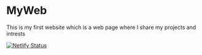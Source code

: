 # MyWeb
This is my first website which is a web page where I share my projects and intrests


[![Netlify Status](https://api.netlify.com/api/v1/badges/f79404b2-bd99-4ad5-91e7-08eea2cc6ebd/deploy-status)](https://app.netlify.com/sites/radwanbek2/deploys)
